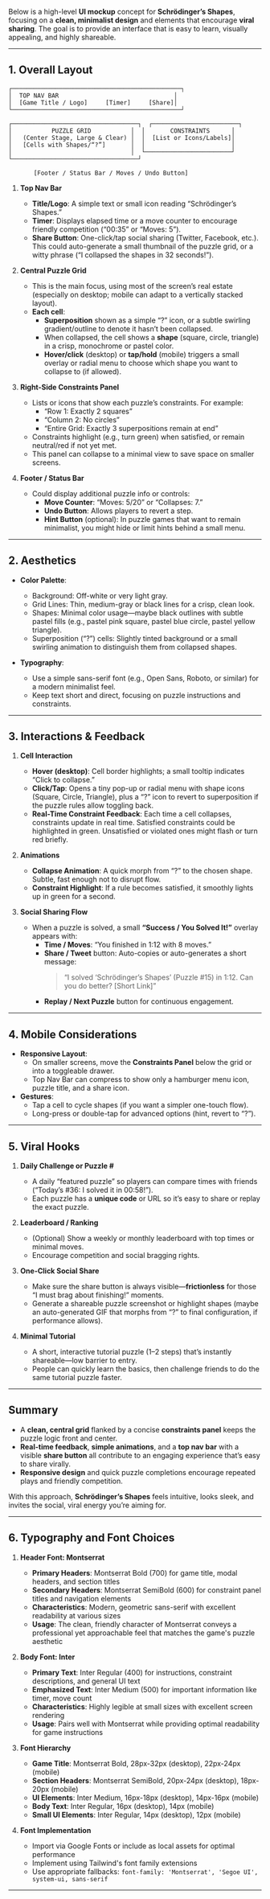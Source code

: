 Below is a high-level **UI mockup** concept for **Schrödinger’s Shapes**, focusing on a **clean, minimalist design** and elements that encourage **viral sharing**. The goal is to provide an interface that is easy to learn, visually appealing, and highly shareable.

---

## **1. Overall Layout**

```
┌───────────────────────────────────────────────┐
│  TOP NAV BAR                                │
│  [Game Title / Logo]     [Timer]     [Share]│
└───────────────────────────────────────────────┘

┌───────────────────────────────────┐  ┌────────────────────────┐
│           PUZZLE GRID           │  │       CONSTRAINTS      │
│   (Center Stage, Large & Clear) │  │  [List or Icons/Labels]│
│   [Cells with Shapes/“?”]       │  │                        │
│                                 │  └────────────────────────┘
└───────────────────────────────────┘

       [Footer / Status Bar / Moves / Undo Button]
```

1. **Top Nav Bar**  
   - **Title/Logo**: A simple text or small icon reading “Schrödinger’s Shapes.”  
   - **Timer**: Displays elapsed time or a move counter to encourage friendly competition (“00:35” or “Moves: 5”).  
   - **Share Button**: One-click/tap social sharing (Twitter, Facebook, etc.). This could auto-generate a small thumbnail of the puzzle grid, or a witty phrase (“I collapsed the shapes in 32 seconds!”).

2. **Central Puzzle Grid**  
   - This is the main focus, using most of the screen’s real estate (especially on desktop; mobile can adapt to a vertically stacked layout).  
   - **Each cell**:  
     - **Superposition** shown as a simple “?” icon, or a subtle swirling gradient/outline to denote it hasn’t been collapsed.  
     - When collapsed, the cell shows a **shape** (square, circle, triangle) in a crisp, monochrome or pastel color.  
     - **Hover/click** (desktop) or **tap/hold** (mobile) triggers a small overlay or radial menu to choose which shape you want to collapse to (if allowed).

3. **Right-Side Constraints Panel**  
   - Lists or icons that show each puzzle’s constraints. For example:  
     - “Row 1: Exactly 2 squares”  
     - “Column 2: No circles”  
     - “Entire Grid: Exactly 3 superpositions remain at end”  
   - Constraints highlight (e.g., turn green) when satisfied, or remain neutral/red if not yet met.  
   - This panel can collapse to a minimal view to save space on smaller screens.

4. **Footer / Status Bar**  
   - Could display additional puzzle info or controls:  
     - **Move Counter**: “Moves: 5/20” or “Collapses: 7.”  
     - **Undo Button**: Allows players to revert a step.  
     - **Hint Button** (optional): In puzzle games that want to remain minimalist, you might hide or limit hints behind a small menu.

---

## **2. Aesthetics**

- **Color Palette**:  
  - Background: Off-white or very light gray.  
  - Grid Lines: Thin, medium-gray or black lines for a crisp, clean look.  
  - Shapes: Minimal color usage—maybe black outlines with subtle pastel fills (e.g., pastel pink square, pastel blue circle, pastel yellow triangle).  
  - Superposition (“?”) cells: Slightly tinted background or a small swirling animation to distinguish them from collapsed shapes.

- **Typography**:  
  - Use a simple sans-serif font (e.g., Open Sans, Roboto, or similar) for a modern minimalist feel.  
  - Keep text short and direct, focusing on puzzle instructions and constraints.

---

## **3. Interactions & Feedback**

1. **Cell Interaction**  
   - **Hover (desktop)**: Cell border highlights; a small tooltip indicates “Click to collapse.”  
   - **Click/Tap**: Opens a tiny pop-up or radial menu with shape icons (Square, Circle, Triangle), plus a “?” icon to revert to superposition if the puzzle rules allow toggling back.  
   - **Real-Time Constraint Feedback**: Each time a cell collapses, constraints update in real time. Satisfied constraints could be highlighted in green. Unsatisfied or violated ones might flash or turn red briefly.

2. **Animations**  
   - **Collapse Animation**: A quick morph from “?” to the chosen shape. Subtle, fast enough not to disrupt flow.  
   - **Constraint Highlight**: If a rule becomes satisfied, it smoothly lights up in green for a second.

3. **Social Sharing Flow**  
   - When a puzzle is solved, a small **“Success / You Solved It!”** overlay appears with:  
     - **Time / Moves**: “You finished in 1:12 with 8 moves.”  
     - **Share / Tweet** button: Auto-copies or auto-generates a short message:  
       > “I solved ‘Schrödinger’s Shapes’ (Puzzle #15) in 1:12. Can you do better? [Short Link]”  
     - **Replay / Next Puzzle** button for continuous engagement.

---

## **4. Mobile Considerations**

- **Responsive Layout**:  
  - On smaller screens, move the **Constraints Panel** below the grid or into a toggleable drawer.  
  - Top Nav Bar can compress to show only a hamburger menu icon, puzzle title, and a share icon.  
- **Gestures**:  
  - Tap a cell to cycle shapes (if you want a simpler one-touch flow).  
  - Long-press or double-tap for advanced options (hint, revert to “?”).

---

## **5. Viral Hooks**

1. **Daily Challenge or Puzzle #**  
   - A daily “featured puzzle” so players can compare times with friends (“Today’s #36: I solved it in 00:58!”).  
   - Each puzzle has a **unique code** or URL so it’s easy to share or replay the exact puzzle.

2. **Leaderboard / Ranking**  
   - (Optional) Show a weekly or monthly leaderboard with top times or minimal moves.  
   - Encourage competition and social bragging rights.

3. **One-Click Social Share**  
   - Make sure the share button is always visible—**frictionless** for those “I must brag about finishing!” moments.  
   - Generate a shareable puzzle screenshot or highlight shapes (maybe an auto-generated GIF that morphs from “?” to final configuration, if performance allows).

4. **Minimal Tutorial**  
   - A short, interactive tutorial puzzle (1–2 steps) that’s instantly shareable—low barrier to entry.  
   - People can quickly learn the basics, then challenge friends to do the same tutorial puzzle faster.

---

## **Summary**

- A **clean, central grid** flanked by a concise **constraints panel** keeps the puzzle logic front and center.  
- **Real-time feedback**, **simple animations**, and a **top nav bar** with a visible **share button** all contribute to an engaging experience that’s easy to share virally.  
- **Responsive design** and quick puzzle completions encourage repeated plays and friendly competition.

With this approach, **Schrödinger’s Shapes** feels intuitive, looks sleek, and invites the social, viral energy you’re aiming for.

----

## **6. Typography and Font Choices**

1. **Header Font: Montserrat**
   - **Primary Headers**: Montserrat Bold (700) for game title, modal headers, and section titles
   - **Secondary Headers**: Montserrat SemiBold (600) for constraint panel titles and navigation elements
   - **Characteristics**: Modern, geometric sans-serif with excellent readability at various sizes
   - **Usage**: The clean, friendly character of Montserrat conveys a professional yet approachable feel that matches the game's puzzle aesthetic

2. **Body Font: Inter**
   - **Primary Text**: Inter Regular (400) for instructions, constraint descriptions, and general UI text
   - **Emphasized Text**: Inter Medium (500) for important information like timer, move count
   - **Characteristics**: Highly legible at small sizes with excellent screen rendering
   - **Usage**: Pairs well with Montserrat while providing optimal readability for game instructions

3. **Font Hierarchy**
   - **Game Title**: Montserrat Bold, 28px-32px (desktop), 22px-24px (mobile)
   - **Section Headers**: Montserrat SemiBold, 20px-24px (desktop), 18px-20px (mobile)
   - **UI Elements**: Inter Medium, 16px-18px (desktop), 14px-16px (mobile)
   - **Body Text**: Inter Regular, 16px (desktop), 14px (mobile)
   - **Small UI Elements**: Inter Regular, 14px (desktop), 12px (mobile)

4. **Font Implementation**
   - Import via Google Fonts or include as local assets for optimal performance
   - Implement using Tailwind's font family extensions
   - Use appropriate fallbacks: `font-family: 'Montserrat', 'Segoe UI', system-ui, sans-serif`

---

